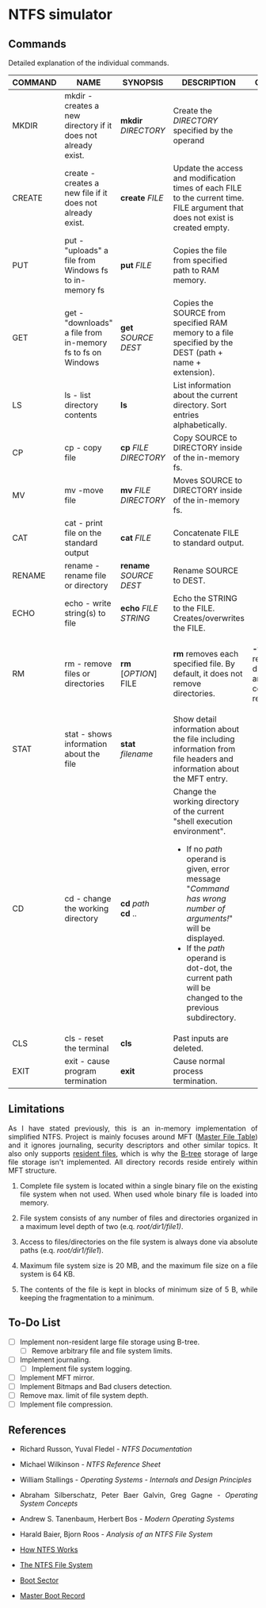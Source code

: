 # NTFS simulator
## Commands
Detailed explanation of the individual commands.

COMMAND | NAME | SYNOPSIS | DESCRIPTION | OPTIONS 
| --- | --- | --- | --- | :---:
MKDIR | mkdir - creates a new directory if it does not already exist. | **mkdir** *DIRECTORY* | Create the *DIRECTORY* specified by the operand | x
CREATE | create - creates a new file if it does not already exist. | **create** *FILE* | Update the access and modification times of each FILE to the current time.<br> FILE argument that does not exist is created empty. | x
PUT | put - "uploads" a file from Windows fs to in-memory fs | **put** *FILE* | Copies the file from specified path to RAM memory. | x
GET | get - "downloads" a file from in-memory fs to fs on Windows | **get** *SOURCE* *DEST* | Copies the SOURCE from specified RAM memory to a file specified by the DEST (path + name + extension). | x
LS |  ls - list directory contents | **ls** | List information about the current directory. Sort entries alphabetically. | x
CP | cp - copy file | **cp** *FILE* *DIRECTORY* | Copy SOURCE to DIRECTORY inside of the in-memory fs. | x
MV | mv -move file | **mv** *FILE* *DIRECTORY*  | Moves SOURCE to DIRECTORY inside of the in-memory fs. | x
CAT | cat - print file on the standard output  | **cat** *FILE* | Concatenate FILE to standard output. | x
RENAME | rename - rename file or directory | **rename** *SOURCE* *DEST* | Rename SOURCE to DEST. | x
ECHO | echo - write string(s) to file | **echo** *FILE* *STRING* | Echo the STRING to the FILE. Creates/overwrites the FILE. | x
RM | rm - remove files or directories | **rm** [*OPTION*] FILE | **rm** removes each specified file. By default, it does not remove directories. | <p align="justify"><b>-f</b><br>remove directories and their contents recursively</p>
STAT | stat - shows information about the file | **stat** *filename* | Show detail information about the file including information from file headers and information about the MFT entry. | x
CD | cd - change the working directory | **cd** *path*<br>**cd** .. | Change the working directory of the current "shell execution environment".<br/><ul><li>If no *path* operand is given, error message "*Command has wrong number of arguments!*" will be displayed.</li><li>If the *path* operand is dot-dot, the current path will be changed to the previous subdirectory.</li></ul> | x
CLS | cls - reset the terminal | **cls** | Past inputs are deleted. | x
EXIT | exit - cause program termination | **exit** | Cause normal process termination. | x

## Limitations
<p align="justify">As I have stated previously, this is an in-memory implementation of simplified NTFS. Project is mainly focuses around MFT (<a href="https://en.wikipedia.org/wiki/NTFS#Master_File_Table">Master File Table</a>) and it ignores journaling, security descriptors and other similar topics. It also only supports <a href="https://en.wikipedia.org/wiki/NTFS#Resident_vs._non-resident_attributes">resident files</a>, which is why the <a href="https://en.wikipedia.org/wiki/B-tree">B-tree</a> storage of large file storage isn't implemented. All directory records reside entirely within MFT structure.
<ol>
    <li><p align="justify">Complete file system is located within a single binary file on the existing file system when not used. When used whole binary file is loaded into memory.</p></li>
    <li><p align="justify">File system consists of any number of files and directories organized in a maximum level depth of two (e.q. <i>root/dir1/file1)</i>.</p></li>
    <li><p align="justify">Access to files/directories on the file system is always done via absolute paths (e.q. <i>root/dir1/file1</i>).</p></li>
    <li><p align="justify">Maximum file system size is 20 MB, and the maximum file size on a file system is 64 KB.</p></li>
    <li><p align="justify">The contents of the file is kept in blocks of minimum size of 5 B, while keeping the fragmentation to a minimum.</p></li>
</ol>

## To-Do List
- [ ] Implement non-resident large file storage using B-tree.
  - [ ] Remove arbitrary file and file system limits.
- [ ] Implement journaling.
  - [ ] Implement file system logging.
- [ ] Implement MFT mirror.
- [ ] Implement Bitmaps and Bad clusers detection.
- [ ] Remove max. limit of file system depth.
- [ ] Implement file compression.

## References
<ul>
    <li><p align="justify">Richard Russon, Yuval Fledel - <i>NTFS Documentation</i></p></li>
    <li><p align="justify">Michael Wilkinson - <i>NTFS Reference Sheet</i></p></li>
    <li><p align="justify">William Stallings - <i>Operating Systems - Internals and Design Principles</i></p></li>
    <li><p align="justify">Abraham Silberschatz, Peter Baer Galvin, Greg Gagne - <i>Operating System Concepts</i></p></li>
    <li><p align="justify">Andrew S. Tanenbaum, Herbert Bos - <i>Modern Operating Systems</i></p></li>
    <li><p align="justify">Harald Baier, Bjorn Roos - <i>Analysis of an NTFS File System</i></p></li>
    <li><p align="justify"><a href="http://technet.microsoft.com/en-us/library/cc781134(WS.10).aspx">How NTFS Works</a></p></li>
    <li><p align="justify"><a href="http://technet.microsoft.com/en-us/library/cc976808.aspx">The NTFS File System</a></p></li>
    <li><p align="justify"><a href="http://technet.microsoft.com/en-us/library/cc976796.aspx">Boot Sector</a></p></li>
    <li><p align="justify"><a href="https://docs.microsoft.com/en-us/previous-versions/windows/it-pro/windows-2000-server/cc976786(v=technet.10)">Master Boot Record</a></p></li>